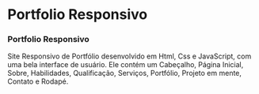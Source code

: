 # Portfolio Responsivo

### Portfolio Responsivo

Site Responsivo de Portfólio desenvolvido em Html, Css e JavaScript, com uma bela interface de usuário. Ele contém um Cabeçalho, Página Inicial, Sobre, Habilidades, Qualificação, Serviços, Portfólio, Projeto em mente, Contato e Rodapé.
